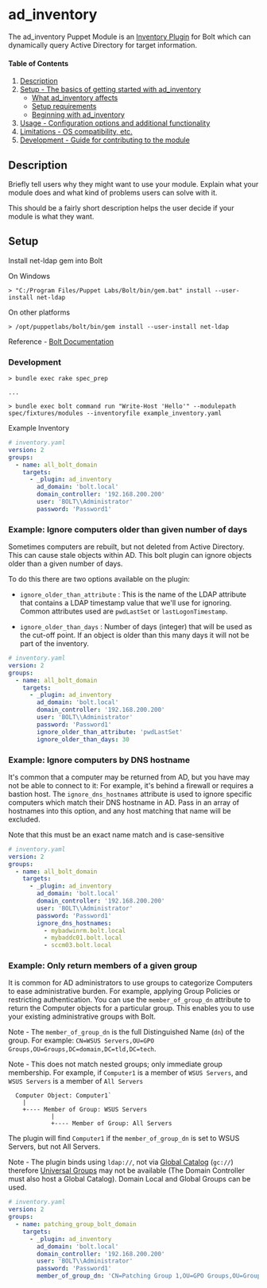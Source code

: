 # ad_inventory

The ad_inventory Puppet Module is an [Inventory Plugin](https://puppet.com/docs/bolt/latest/using_plugins.html#ariaid-title2) for Bolt which can dynamically query Active Directory for target information.

#### Table of Contents

1. [Description](#description)
2. [Setup - The basics of getting started with ad_inventory](#setup)
    * [What ad_inventory affects](#what-ad_inventory-affects)
    * [Setup requirements](#setup-requirements)
    * [Beginning with ad_inventory](#beginning-with-ad_inventory)
3. [Usage - Configuration options and additional functionality](#usage)
4. [Limitations - OS compatibility, etc.](#limitations)
5. [Development - Guide for contributing to the module](#development)

## Description

Briefly tell users why they might want to use your module. Explain what your module does and what kind of problems users can solve with it.

This should be a fairly short description helps the user decide if your module is what they want.

## Setup

Install net-ldap gem into Bolt

On Windows

``` text
> "C:/Program Files/Puppet Labs/Bolt/bin/gem.bat" install --user-install net-ldap
```

On other platforms

``` text
> /opt/puppetlabs/bolt/bin/gem install --user-install net-ldap
```

Reference - [Bolt Documentation](https://puppet.com/docs/bolt/latest/bolt_installing.html#ariaid-title13)

### Development

``` text
> bundle exec rake spec_prep

...

> bundle exec bolt command run "Write-Host 'Hello'" --modulepath spec/fixtures/modules --inventoryfile example_inventory.yaml
```

Example Inventory

``` yaml
# inventory.yaml
version: 2
groups:
  - name: all_bolt_domain
    targets:
      - _plugin: ad_inventory
        ad_domain: 'bolt.local'
        domain_controller: '192.168.200.200'
        user: 'BOLT\\Administrator'
        password: 'Password1'
```

### Example: Ignore computers older than given number of days

Sometimes computers are rebuilt, but not deleted from Active Directory.
This can cause stale objects within AD.
This bolt plugin can ignore objects older than a given number of days.

To do this there are two options available on the plugin:

* `ignore_older_than_attribute` : This is the name of the LDAP attribute that contains a LDAP timestamp value that we'll use for ignoring. Common attributes used are `pwdLastSet` or `lastLogonTimestamp`.

* `ignore_older_than_days` : Number of days (integer) that will be used as the cut-off point. If an object is older than this many days it will not be part of the inventory.

``` yaml
# inventory.yaml
version: 2
groups:
  - name: all_bolt_domain
    targets:
      - _plugin: ad_inventory
        ad_domain: 'bolt.local'
        domain_controller: '192.168.200.200'
        user: 'BOLT\\Administrator'
        password: 'Password1'
        ignore_older_than_attribute: 'pwdLastSet'
        ignore_older_than_days: 30
```

### Example: Ignore computers by DNS hostname

It's common that a computer may be returned from AD, but you have may not be able to connect to it: For example, it's behind a firewall or requires a bastion host.
The `ignore_dns_hostnames` attribute is used to ignore specific computers which match their DNS hostname in AD. Pass in an array of hostnames into this option, and any host matching that name will be excluded.

Note that this must be an exact name match and is case-sensitive

``` yaml
# inventory.yaml
version: 2
groups:
  - name: all_bolt_domain
    targets:
      - _plugin: ad_inventory
        ad_domain: 'bolt.local'
        domain_controller: '192.168.200.200'
        user: 'BOLT\\Administrator'
        password: 'Password1'
        ignore_dns_hostnames:
          - mybadwinrm.bolt.local
          - mybaddc01.bolt.local
          - sccm03.bolt.local
```

### Example: Only return members of a given group

It is common for AD administrators to use groups to categorize Computers to ease administrative burden.
For example, applying Group Policies or restricting authentication.
You can use the `member_of_group_dn` attribute to return the Computer objects for a particular group.
This enables you to use your existing administrative groups with Bolt.

Note - The `member_of_group_dn` is the full Distinguished Name (`dn`) of the group.
For example: `CN=WSUS Servers,OU=GPO Groups,OU=Groups,DC=domain,DC=tld,DC=tech`.

Note - This does not match nested groups; only immediate group membership.
For example, if `Computer1` is a member of `WSUS Servers`, and `WSUS Servers` is a member of `All Servers`

``` text
  Computer Object: Computer1`
    |
    +---- Member of Group: WSUS Servers
            |
            +---- Member of Group: All Servers
```

The plugin will find `Computer1` if the `member_of_group_dn` is set to WSUS Servers, but not All Servers.

Note - The plugin binds using `ldap://`, not via [Global Catalog](https://docs.microsoft.com/en-us/windows/win32/ad/global-catalog) (`gc://`) therefore [Universal Groups](https://docs.microsoft.com/en-us/windows/security/identity-protection/access-control/active-directory-security-groups) may not be available (The Domain Controller must also host a Global Catalog). Domain Local and Global Groups can be used.

``` yaml
# inventory.yaml
version: 2
groups:
  - name: patching_group_bolt_domain
    targets:
      - _plugin: ad_inventory
        ad_domain: 'bolt.local'
        domain_controller: '192.168.200.200'
        user: 'BOLT\\Administrator'
        password: 'Password1'
        member_of_group_dn: 'CN=Patching Group 1,OU=GPO Groups,OU=Groups,DC=bolt,DC=local'
```
